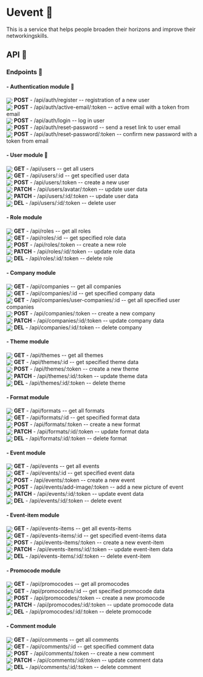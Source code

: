 # Uevent 🎈
This is a service that helps people broaden their horizons and improve their networkingskills. 
## API 🎈
### Endpoints 🎈

#### - Authentication module 🎈
<img valign='middle' src='https://readme-swatches.vercel.app/ffc000?style=circle'/> **POST** - /api/auth/register -- registration of a new user\
<img valign='middle' src='https://readme-swatches.vercel.app/ffc000?style=circle'/> **POST** - /api/auth/active-email/:token -- active email with a token from email\
<img valign='middle' src='https://readme-swatches.vercel.app/ffc000?style=circle'/> **POST** - /api/auth/login -- log in user\
<img valign='middle' src='https://readme-swatches.vercel.app/ffc000?style=circle'/> **POST** - /api/auth/reset-password -- send a reset link to user email\
<img valign='middle' src='https://readme-swatches.vercel.app/ffc000?style=circle'/> **POST** - /api/auth/reset-password/:token -- confirm new password with a token from email
#### - User module 🎈
<img valign='middle' src='https://readme-swatches.vercel.app/5CB270?style=circle'/> **GET** - /api/users -- get all users\
<img valign='middle' src='https://readme-swatches.vercel.app/5CB270?style=circle'/> **GET** - /api/users/:id -- get specified user data\
<img valign='middle' src='https://readme-swatches.vercel.app/ffc000?style=circle'/> **POST** - /api/users/:token -- create a new user\
<img valign='middle' src='https://readme-swatches.vercel.app/ececec?style=circle'/> **PATCH** - /api/users/avatar/:token -- update user data\
<img valign='middle' src='https://readme-swatches.vercel.app/ececec?style=circle'/> **PATCH** - /api/users/:id/:token -- update user data\
<img valign='middle' src='https://readme-swatches.vercel.app/ec3323?style=circle'/> **DEL** - /api/users/:id/:token -- delete user
#### - Role module
<img valign='middle' src='https://readme-swatches.vercel.app/5CB270?style=circle'/> **GET** - /api/roles -- get all roles\
<img valign='middle' src='https://readme-swatches.vercel.app/5CB270?style=circle'/> **GET** - /api/roles/:id -- get specified role data\
<img valign='middle' src='https://readme-swatches.vercel.app/ffc000?style=circle'/> **POST** - /api/roles/:token -- create a new role\
<img valign='middle' src='https://readme-swatches.vercel.app/ececec?style=circle'/> **PATCH** - /api/roles/:id/:token -- update role data\
<img valign='middle' src='https://readme-swatches.vercel.app/ec3323?style=circle'/> **DEL** - /api/roles/:id/:token -- delete role
#### - Company module
<img valign='middle' src='https://readme-swatches.vercel.app/5CB270?style=circle'/> **GET** - /api/companies -- get all companies\
<img valign='middle' src='https://readme-swatches.vercel.app/5CB270?style=circle'/> **GET** - /api/companies/:id -- get specified company data\
<img valign='middle' src='https://readme-swatches.vercel.app/5CB270?style=circle'/> **GET** - /api/companies/user-companies/:id -- get all specified user companies\
<img valign='middle' src='https://readme-swatches.vercel.app/ffc000?style=circle'/> **POST** - /api/companies/:token -- create a new company\
<img valign='middle' src='https://readme-swatches.vercel.app/ececec?style=circle'/> **PATCH** - /api/companies/:id/:token -- update company data\
<img valign='middle' src='https://readme-swatches.vercel.app/ec3323?style=circle'/> **DEL** - /api/companies/:id/:token -- delete company
#### - Theme module
<img valign='middle' src='https://readme-swatches.vercel.app/5CB270?style=circle'/> **GET** - /api/themes -- get all themes\
<img valign='middle' src='https://readme-swatches.vercel.app/5CB270?style=circle'/> **GET** - /api/themes/:id -- get specified theme data\
<img valign='middle' src='https://readme-swatches.vercel.app/ffc000?style=circle'/> **POST** - /api/themes/:token -- create a new theme\
<img valign='middle' src='https://readme-swatches.vercel.app/ececec?style=circle'/> **PATCH** - /api/themes/:id/:token -- update theme data\
<img valign='middle' src='https://readme-swatches.vercel.app/ec3323?style=circle'/> **DEL** - /api/themes/:id/:token -- delete theme
#### - Format module
<img valign='middle' src='https://readme-swatches.vercel.app/5CB270?style=circle'/> **GET** - /api/formats -- get all formats\
<img valign='middle' src='https://readme-swatches.vercel.app/5CB270?style=circle'/> **GET** - /api/formats/:id -- get specified format data\
<img valign='middle' src='https://readme-swatches.vercel.app/ffc000?style=circle'/> **POST** - /api/formats/:token -- create a new format\
<img valign='middle' src='https://readme-swatches.vercel.app/ececec?style=circle'/> **PATCH** - /api/formats/:id/:token -- update format data\
<img valign='middle' src='https://readme-swatches.vercel.app/ec3323?style=circle'/> **DEL** - /api/formats/:id/:token -- delete format
#### - Event module
<img valign='middle' src='https://readme-swatches.vercel.app/5CB270?style=circle'/> **GET** - /api/events -- get all events\
<img valign='middle' src='https://readme-swatches.vercel.app/5CB270?style=circle'/> **GET** - /api/events/:id -- get specified event data\
<img valign='middle' src='https://readme-swatches.vercel.app/ffc000?style=circle'/> **POST** - /api/events/:token -- create a new event\
<img valign='middle' src='https://readme-swatches.vercel.app/ffc000?style=circle'/> **POST** - /api/events/add-image/:token -- add a new picture of event\
<img valign='middle' src='https://readme-swatches.vercel.app/ececec?style=circle'/> **PATCH** - /api/events/:id/:token -- update event data\
<img valign='middle' src='https://readme-swatches.vercel.app/ec3323?style=circle'/> **DEL** - /api/events/:id/:token -- delete event
#### - Event-item module
<img valign='middle' src='https://readme-swatches.vercel.app/5CB270?style=circle'/> **GET** - /api/events-items -- get all events-items\
<img valign='middle' src='https://readme-swatches.vercel.app/5CB270?style=circle'/> **GET** - /api/events-items/:id -- get specified event-items data\
<img valign='middle' src='https://readme-swatches.vercel.app/ffc000?style=circle'/> **POST** - /api/events-items/:token -- create a new event-item\
<img valign='middle' src='https://readme-swatches.vercel.app/ececec?style=circle'/> **PATCH** - /api/events-items/:id/:token -- update event-item data\
<img valign='middle' src='https://readme-swatches.vercel.app/ec3323?style=circle'/> **DEL** - /api/events-items/:id/:token -- delete event-item
#### - Promocode module
<img valign='middle' src='https://readme-swatches.vercel.app/5CB270?style=circle'/> **GET** - /api/promocodes -- get all promocodes\
<img valign='middle' src='https://readme-swatches.vercel.app/5CB270?style=circle'/> **GET** - /api/promocodes/:id -- get specified promocode data\
<img valign='middle' src='https://readme-swatches.vercel.app/ffc000?style=circle'/> **POST** - /api/promocodes/:token -- create a new promocode\
<img valign='middle' src='https://readme-swatches.vercel.app/ececec?style=circle'/> **PATCH** - /api/promocodes/:id/:token -- update promocode data\
<img valign='middle' src='https://readme-swatches.vercel.app/ec3323?style=circle'/> **DEL** - /api/promocodes/:id/:token -- delete promocode
#### - Comment module
<img valign='middle' src='https://readme-swatches.vercel.app/5CB270?style=circle'/> **GET** - /api/comments -- get all comments\
<img valign='middle' src='https://readme-swatches.vercel.app/5CB270?style=circle'/> **GET** - /api/comments/:id -- get specified comment data\
<img valign='middle' src='https://readme-swatches.vercel.app/ffc000?style=circle'/> **POST** - /api/comments/:token -- create a new comment\
<img valign='middle' src='https://readme-swatches.vercel.app/ececec?style=circle'/> **PATCH** - /api/comments/:id/:token -- update comment data\
<img valign='middle' src='https://readme-swatches.vercel.app/ec3323?style=circle'/> **DEL** - /api/comments/:id/:token -- delete comment